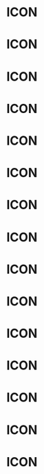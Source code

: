 # ICON
# ICON
# ICON
# ICON
# ICON
# ICON
# ICON
# ICON
# ICON
# ICON
# ICON
# ICON
# ICON
# ICON
# ICON
